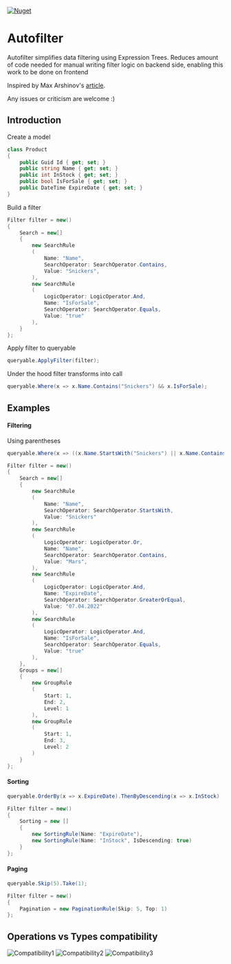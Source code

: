 [![Nuget](https://img.shields.io/nuget/v/ART4S.Autofilter)](https://www.nuget.org/packages/ART4S.Autofilter/)
# Autofilter

Autofilter simplifies data filtering using Expression Trees. 
Reduces amount of code needed for manual writing filter logic on backend side, enabling this work to be done on frontend

Inspired by Max Arshinov's [article](https://habr.com/ru/company/jugru/blog/423891/).

Any issues or criticism are welcome :)

## Introduction

Create a model

```c#
class Product
{
    public Guid Id { get; set; }
    public string Name { get; set; }
    public int InStock { get; set; }
    public bool IsForSale { get; set; }
    public DateTime ExpireDate { get; set; }
}
```

Build a filter

```c#
Filter filter = new()
{
    Search = new[]
    {
        new SearchRule
        (
            Name: "Name",
            SearchOperator: SearchOperator.Contains,
            Value: "Snickers",
        ),
        new SearchRule
        (
            LogicOperator: LogicOperator.And,
            Name: "IsForSale",
            SearchOperator: SearchOperator.Equals,
            Value: "true"
        ),
    }
};
```

Apply filter to queryable

```c#
queryable.ApplyFilter(filter);
```

Under the hood filter transforms into call
```c#
queryable.Where(x => x.Name.Contains("Snickers") && x.IsForSale);
```

## Examples

#### Filtering

Using parentheses

```c#
queryable.Where(x => ((x.Name.StartsWith("Snickers") || x.Name.Contains("Mars")) && x.ExpireDate >= "07.04.2022") && x.IsForSale)
```
```c#
Filter filter = new()
{
    Search = new[]
    {
        new SearchRule
        (
            Name: "Name",
            SearchOperator: SearchOperator.StartsWith,
            Value: "Snickers"
        ),
        new SearchRule
        (
            LogicOperator: LogicOperator.Or,
            Name: "Name",
            SearchOperator: SearchOperator.Contains,
            Value: "Mars",
        ),
        new SearchRule
        (
            LogicOperator: LogicOperator.And,
            Name: "ExpireDate",
            SearchOperator: SearchOperator.GreaterOrEqual,
            Value: "07.04.2022"
        ),
        new SearchRule
        (
            LogicOperator: LogicOperator.And,
            Name: "IsForSale",
            SearchOperator: SearchOperator.Equals,
            Value: "true"
        ),
    },
    Groups = new[]
    {
        new GroupRule
        (
            Start: 1,
            End: 2,
            Level: 1
        ),
        new GroupRule
        (
            Start: 1,
            End: 3,
            Level: 2
        )
    }
};
```

#### Sorting

```c#
queryable.OrderBy(x => x.ExpireDate).ThenByDescending(x => x.InStock)
```
```c#
Filter filter = new()
{
    Sorting = new []
    {
        new SortingRule(Name: "ExpireDate"),
        new SortingRule(Name: "InStock", IsDescending: true)
    }
};
```

#### Paging

```c#
queryable.Skip(5).Take(1);
```

```c#
Filter filter = new()
{
    Pagination = new PaginationRule(Skip: 5, Top: 1)
};
```

## Operations vs Types compatibility

![Compatibility1](https://user-images.githubusercontent.com/24371700/162436461-09717eaa-23d4-4693-af71-eed40aab02ee.png) 
![Compatibility2](https://user-images.githubusercontent.com/24371700/162436470-3e3db5e0-ab62-4add-bdb1-91664017a4e6.png)
![Compatibility3](https://user-images.githubusercontent.com/24371700/162436496-2d995028-8e68-48f1-8c67-5698792a5527.png)
